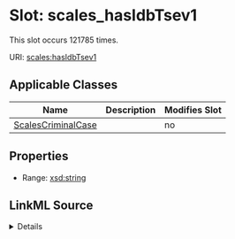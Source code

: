 

# Slot: scales_hasIdbTsev1




This slot occurs 121785 times.


URI: [scales:hasIdbTsev1](http://schemas.scales-okn.org/rdf/scales#hasIdbTsev1)



<!-- no inheritance hierarchy -->





## Applicable Classes

| Name | Description | Modifies Slot |
| --- | --- | --- |
| [ScalesCriminalCase](../classes/ScalesCriminalCase.md) |  |  no  |







## Properties

* Range: [xsd:string](http://www.w3.org/2001/XMLSchema#string)







## LinkML Source

<details>

```yaml
name: scales_hasIdbTsev1
from_schema: okns:scales-kg
rank: 1000
slot_uri: scales:hasIdbTsev1
alias: scales_hasIdbTsev1
domain_of:
- scales_CriminalCase
range: string

```
</details>